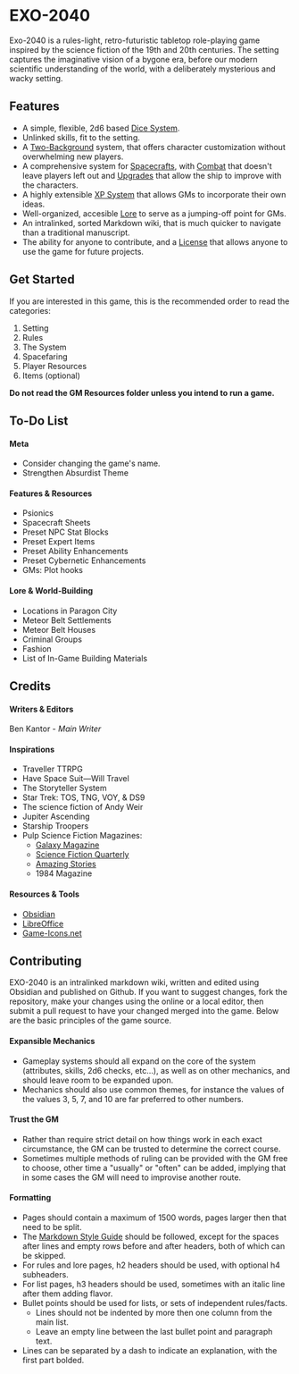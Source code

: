 # EXO-2040
Exo-2040 is a rules-light, retro-futuristic tabletop role-playing game inspired by the science fiction of the 19th and 20th centuries. The setting captures the imaginative vision of a bygone era, before our modern scientific understanding of the world, with a deliberately mysterious and wacky setting.
## Features
- A simple, flexible, 2d6 based [Dice System](/Rules/Checks.md).
- Unlinked skills, fit to the setting.
- A [Two-Background](Backgrounds.md) system, that offers character customization without overwhelming new players.
- A comprehensive system for [Spacecrafts](/Spacefaring/Spaceflight.md), with [Combat](/Spacefaring/Ship%20Combat.md) that doesn't leave players left out and [Upgrades](Modules.md) that allow the ship to improve with the characters.
- A highly extensible [XP System](XP.md) that allows GMs to incorporate their own ideas.
- Well-organized, accesible [Lore](/Setting/) to serve as a jumping-off point for GMs.
- An intralinked, sorted Markdown wiki, that is much quicker to navigate than a traditional manuscript.
- The ability for anyone to contribute, and a [License](License.txt) that allows anyone to use the game for future projects.
## Get Started
If you are interested in this game, this is the recommended order to read the categories:
1. Setting
3. Rules
2. The System
3. Spacefaring
4. Player Resources
5. Items (optional)

**Do not read the GM Resources folder unless you intend to run a game.**
## To-Do List
#### Meta
- Consider changing the game's name.
- Strengthen Absurdist Theme
#### Features & Resources
- Psionics
- Spacecraft Sheets
- Preset NPC Stat Blocks
- Preset Expert Items
- Preset Ability Enhancements
- Preset Cybernetic Enhancements
- GMs: Plot hooks
#### Lore & World-Building
- Locations in Paragon City
- Meteor Belt Settlements
- Meteor Belt Houses
- Criminal Groups
- Fashion
- List of In-Game Building Materials
## Credits
#### Writers & Editors
Ben Kantor - _Main Writer_
#### Inspirations
- Traveller TTRPG
- Have Space Suit—Will Travel
- The Storyteller System
- Star Trek: TOS, TNG, VOY, & DS9
- The science fiction of Andy Weir
- Jupiter Ascending
- Starship Troopers
- Pulp Science Fiction Magazines:
    - [Galaxy Magazine](https://archive.org/details/galaxymagazine-1951-02/)
    - [Science Fiction Quarterly](https://archive.org/details/sciencefictionquarterly)
    - [Amazing Stories](https://archive.org/details/amazingstoriesmagazine)
    - 1984 Magazine
#### Resources & Tools
- [Obsidian](https://obsidian.md/)
- [LibreOffice](https://www.libreoffice.org/)
- [Game-Icons.net](https://game-icons.net/)
## Contributing
EXO-2040 is an intralinked markdown wiki, written and edited using Obsidian and published on Github. If you want to suggest changes, fork the repository, make your changes using the online or a local editor, then submit a pull request to have your changed merged into the game. Below are the basic principles of the game source.
#### Expansible Mechanics
- Gameplay systems should all expand on the core of the system (attributes, skills, 2d6 checks, etc...), as well as on other mechanics, and should leave room to be expanded upon.
- Mechanics should also use common themes, for instance the values of the values 3, 5, 7, and 10 are far preferred to other numbers.
#### Trust the GM
- Rather than require strict detail on how things work in each exact circumstance, the GM can be trusted to determine the correct course.
- Sometimes multiple methods of ruling can be provided with the GM free to choose, other time a "usually" or "often" can be added, implying that in some cases the GM will need to improvise another route.
#### Formatting
- Pages should contain a maximum of 1500 words, pages larger then that need to be split.
- The [Markdown Style Guide](https://google.github.io/styleguide/docguide/style.html) should be followed, except for the spaces after lines and empty rows before and after headers, both of which can be skipped.
- For rules and lore pages, h2 headers should be used, with optional h4 subheaders.
- For list pages, h3 headers should be used, sometimes with an italic line after them adding flavor.
- Bullet points should be used for lists, or sets of independent rules/facts.
	- Lines should not be indented by more then one column from the main list.
	- Leave an empty line between the last bullet point and paragraph text.
- Lines can be separated by a dash to indicate an explanation, with the first part bolded.